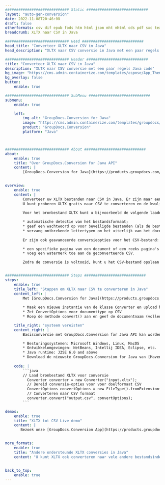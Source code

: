 ```yaml
---
############################# Static ############################
layout: "auto-gen-conversion"
date: 2022-11-08T20:46:08
draft: false
otherformats: csv dif epub fods htm html json mht mhtml ods pdf sxc tex tsv xlam xls xlsb xlsm xlsx xlt xltm xltx xml xps
breadcrumb: XLTX naar CSV in Java

############################# Head ############################
head_title: "Converteer XLTX naar CSV in Java"
head_description: "XLTX naar CSV conversie in Java met een paar regels code. Converteer meer dan 160 bestandsindelingen met de GroupDocs-documentconversie-API voor Java"

############################# Header ############################
title: "Converteer XLTX naar CSV in Java"
description: "XLTX naar CSV conversie met een paar regels Java code"
bg_image: "https://cms.admin.containerize.com/templates/aspose/App_Themes/V3/images/bg/header1.png"
bg_overlay: false
button:
    enable: true

############################# SubMenu ############################
submenu:
    enable: true

    left:
        img_alt: "GroupDocs.Conversion for Java"
        image: "https://cms.admin.containerize.com/templates/groupdocs/images/product-logos/90x90-noborder/groupdocs-conversion-java.png"
        product: "GroupDocs.Conversion"
        platform: "Java"



############################# About ############################
about:
    enable: true
    title: "Over GroupDocs.Conversion for Java API"
    content: |
        [GroupDocs.Conversion for Java](https://products.groupdocs.com/conversion/java/) is een geavanceerde conversie-API voor bestandsindelingen voor het converteren tussen populaire afbeeldings- en documentindelingen zoals Microsoft Office, OpenDocument, PDF, HTML, e-mail, CAD. en nog veel meer met slechts een paar regels code. De native API detecteert automatisch de formaten van de originele documenten en biedt veel opties voor het aanpassen van de geconverteerde documenten. Naast de functie om informatie uit een document te extraheren, ondersteunt het standaard ook het cachen van de conversieresultaten naar de lokale schijf. Elk type cacheopslag kan echter worden ondersteund door de juiste interfaces te implementeren - Amazon S3, Dropbox, Google Drive, Windows Azure, Reddis of andere.
    

overview:
    enable: true
    content: |
        Converteer uw XLTX bestanden naar CSV in Java. Er zijn maar een paar regels Java code nodig op elk platform naar keuze, zoals Windows, Linux, macOS.
        U kunt proberen XLTX gratis naar CSV te converteren en de kwaliteit van de conversieresultaten te evalueren. Naast eenvoudige scripts voor bestandsconversie, kunt u meer geavanceerde opties proberen voor het laden van het XLTX-bronbestand en het opslaan van de CSV-uitvoer. 
        
        Voor het bronbestand XLTX kunt u bijvoorbeeld de volgende laadopties gebruiken:

        * automatische detectie van het bestandsformaat;
        * geef een wachtwoord op voor beveiligde bestanden (als de bestandsindeling dit ondersteunt);
        * vervang ontbrekende lettertypen om het uiterlijk van het document te behouden.
        
        Er zijn ook geavanceerde conversieopties voor het CSV-bestand:

        * een specifieke pagina van een document of een reeks pagina's converteren;
        * voeg een watermerk toe aan de geconverteerde CSV.

        Zodra de conversie is voltooid, kunt u het CSV-bestand opslaan in uw lokale bestandspad of in opslag van derden, zoals FTP, Amazon S3, Google Drive, Dropbox enz. Let op - om XLTX te converteren tot CSV, hoeft u geen extra software te installeren, zoals MS Office, Open Office, Adobe Acrobat Reader etc.


############################# Steps ############################
steps:
    enable: true
    title_left: "Stappen om XLTX naar CSV te converteren in Java"
    content_left: |
        Met [GroupDocs.Conversion for Java](https://products.groupdocs.com/conversion/java/) kunnen ontwikkelaars het XLTX-bestand eenvoudig converteren naar CSV met een paar regels code.
        
        * Maak een nieuwe instantie van de klasse Converter en upload het bestand XLTX met het volledige pad
        * Zet ConvertOptions voor documenttype op CSV
        * Roep de methode convert() aan en geef de documentnaam (volledig pad) en formaat (CSV) door als parameter

    title_right: "systeem vereisten"
    content_right: |
        Basisconversie met GroupDocs.Conversion for Java API kan worden gedaan met slechts een paar regels code. Onze API's worden ondersteund op alle belangrijke platforms en besturingssystemen. Voordat u de onderstaande code uitvoert, moet u ervoor zorgen dat de volgende vereisten op uw systeem zijn geïnstalleerd.

        * Besturingssystemen: Microsoft Windows, Linux, MacOS
        * Ontwikkelomgevingen: NetBeans, Intellij IDEA, Eclipse, etc.
        * Java runtime: J2SE 6.0 and above
        * Download de nieuwste GroupDocs.Conversion for Java van [Maven](https://repository.groupdocs.com/webapp/#/artifacts/browse/tree/General/repo/com/groupdocs/groupdocs-conversion)
         
    code: |
        ```java    
        // Laad bronbestand XLTX voor conversie
          Converter converter = new Converter("input.xltx");
          // Bereid conversie-opties voor voor doelformaat CSV
          ConvertOptions convertOptions = new FileType().fromExtension("csv").getConvertOptions();
          // Converteren naar CSV formaat
          converter.convert("output.csv", convertOptions);
        ```

demos:
    enable: true
    title: "XLTX tot CSV Live demo"
    content: |
       Bezoek onze [GroupDocs.Conversion App](https://products.groupdocs.app/conversion/family) website en probeer XLTX naar CSV conversie nu. De gratis demo heeft de volgende voordelen:
          

more_formats:
    enable: true
    title: "Andere ondersteunde XLTX conversies in Java"
    content: "U kunt XLTX ook converteren naar vele andere bestandsindelingen. Zie de lijst hieronder."
       
       
back_to_top:
    enable: true
---
```

